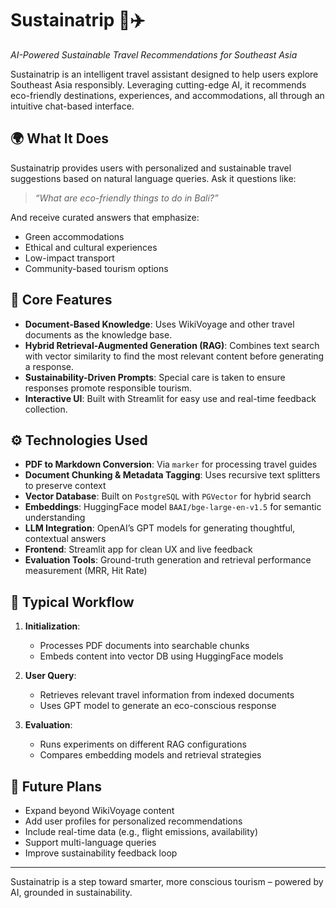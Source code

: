 # Sustainatrip 🌿✈️  
*AI-Powered Sustainable Travel Recommendations for Southeast Asia*

Sustainatrip is an intelligent travel assistant designed to help users explore Southeast Asia responsibly. Leveraging cutting-edge AI, it recommends eco-friendly destinations, experiences, and accommodations, all through an intuitive chat-based interface.

## 🌍 What It Does

Sustainatrip provides users with personalized and sustainable travel suggestions based on natural language queries. Ask it questions like:

> *“What are eco-friendly things to do in Bali?”*

And receive curated answers that emphasize:

- Green accommodations  
- Ethical and cultural experiences  
- Low-impact transport  
- Community-based tourism options  

## 🧠 Core Features

- **Document-Based Knowledge**: Uses WikiVoyage and other travel documents as the knowledge base.
- **Hybrid Retrieval-Augmented Generation (RAG)**: Combines text search with vector similarity to find the most relevant content before generating a response.
- **Sustainability-Driven Prompts**: Special care is taken to ensure responses promote responsible tourism.
- **Interactive UI**: Built with Streamlit for easy use and real-time feedback collection.

## ⚙️ Technologies Used

- **PDF to Markdown Conversion**: Via `marker` for processing travel guides  
- **Document Chunking & Metadata Tagging**: Uses recursive text splitters to preserve context  
- **Vector Database**: Built on `PostgreSQL` with `PGVector` for hybrid search  
- **Embeddings**: HuggingFace model `BAAI/bge-large-en-v1.5` for semantic understanding  
- **LLM Integration**: OpenAI’s GPT models for generating thoughtful, contextual answers  
- **Frontend**: Streamlit app for clean UX and live feedback  
- **Evaluation Tools**: Ground-truth generation and retrieval performance measurement (MRR, Hit Rate)

## 🔁 Typical Workflow

1. **Initialization**:
   - Processes PDF documents into searchable chunks
   - Embeds content into vector DB using HuggingFace models

2. **User Query**:
   - Retrieves relevant travel information from indexed documents
   - Uses GPT model to generate an eco-conscious response

3. **Evaluation**:
   - Runs experiments on different RAG configurations
   - Compares embedding models and retrieval strategies

## 🚀 Future Plans

- Expand beyond WikiVoyage content  
- Add user profiles for personalized recommendations  
- Include real-time data (e.g., flight emissions, availability)  
- Support multi-language queries  
- Improve sustainability feedback loop

---

Sustainatrip is a step toward smarter, more conscious tourism – powered by AI, grounded in sustainability.
